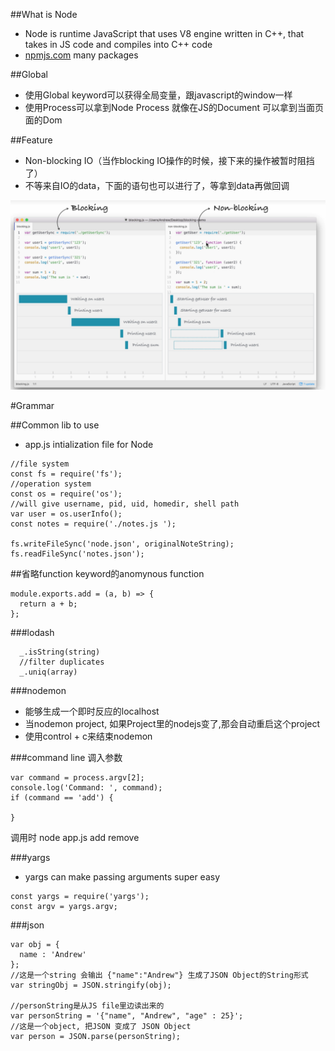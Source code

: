 ##What is Node
- Node is runtime JavaScript that uses V8 engine written in C++, that takes in JS code and compiles into C++ code
- [npmjs.com](npmjs.com)  many packages

##Global
- 使用Global keyword可以获得全局变量，跟javascript的window一样
- 使用Process可以拿到Node Process 就像在JS的Document 可以拿到当面页面的Dom

##Feature
- Non-blocking IO（当作blocking IO操作的时候，接下来的操作被暂时阻挡了）
- 不等来自IO的data，下面的语句也可以进行了，等拿到data再做回调

![Non-blocking IO](../image/BlockingIO.PNG)

#Grammar

##Common lib to use
- app.js intialization file for Node

```NodeJs
//file system
const fs = require('fs');
//operation system
const os = require('os');
//will give username, pid, uid, homedir, shell path
var user = os.userInfo();
const notes = require('./notes.js ');

fs.writeFileSync('node.json', originalNoteString);
fs.readFileSync('notes.json');
```

##省略function keyword的anomynous function

```NodeJs
module.exports.add = (a, b) => {
  return a + b;
};
```

###lodash
```
  _.isString(string)
  //filter duplicates
  _.uniq(array)
```

###nodemon
- 能够生成一个即时反应的localhost
- 当nodemon project, 如果Project里的nodejs变了,那会自动重启这个project
- 使用control + c来结束nodemon

###command line 调入参数
```nodejs
var command = process.argv[2];
console.log('Command: ', command);
if (command == 'add') {

}

```
调用时
node app.js add remove

###yargs
- yargs can make passing arguments super easy
```
const yargs = require('yargs');
const argv = yargs.argv;

```

###json
```
var obj = {
  name : 'Andrew'
};
//这是一个string 会输出 {"name":"Andrew"} 生成了JSON Object的String形式
var stringObj = JSON.stringify(obj);

//personString是从JS file里边读出来的
var personString = '{"name", "Andrew", "age" : 25}';
//这是一个object, 把JSON 变成了 JSON Object
var person = JSON.parse(personString);
```
